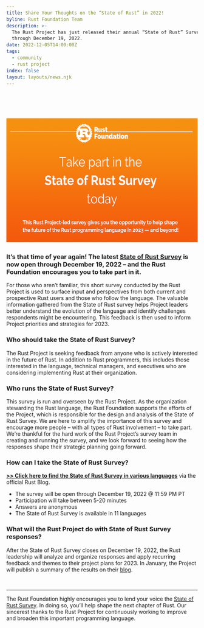 ```yaml
---
title: Share Your Thoughts on the “State of Rust” in 2022!
byline: Rust Foundation Team
description: >-
  The Rust Project has just released their annual “State of Rust” Survey, open
  through December 19, 2022.
date: 2022-12-05T14:00:00Z
tags:
  - community
  - rust project
index: false
layout: layouts/news.njk
---
```

## &nbsp;

## <img src="/img/news/2022-12-05-state-of-rust-survey-2023-available/state-of-rust.png" width="580" height="326" alt="Orange gradient background with white rust foundation logo up top (letter &quot;R&quot; inside gear icon) with the following white heading text: &quot;Take the  2023 State of Rust Survey”. Underneath, smaller white text reading “This Rust Project-led survey gives you the opportunity to help shape the future of the Rust programming language in 2023 — and beyond!”" title="State of Rust Survey 2023" />

### It’s that time of year again\! The latest <a target="_blank" rel="noopener" href="https://blog.rust-lang.org/2022/12/05/survey-launch.html">State of Rust Survey</a> is now open through December 19, 2022 – and the Rust Foundation encourages you to take part in it.&nbsp;

For those who aren’t familiar, this short survey conducted by the Rust Project is used to surface input and perspectives from both current and prospective Rust users and those who follow the language. The valuable information gathered from the State of Rust survey helps Project leaders better understand the evolution of the language and identify challenges respondents might be encountering. This feedback is then used to inform Project priorities and strategies for 2023.

### **Who should take the State of Rust Survey?**

The Rust Project is seeking feedback from anyone who is actively interested in the future of Rust. In addition to Rust programmers, this includes those interested in the language, technical managers, and executives who are considering implementing Rust at their organization.

### **Who runs the State of Rust Survey?**

This survey is run and overseen by the Rust Project. As the organization stewarding the Rust language, the Rust Foundation supports the efforts of the Project, which is responsible for the design and analysis of the State of Rust Survey. We are here to amplify the importance of this survey and encourage more people – with all types of Rust involvement – to take part. We’re thankful for the hard work of the Rust Project’s survey team in creating and running the survey, and we look forward to seeing how the responses shape their strategic planning going forward.

### **How can I take the State of Rust Survey?**

<a target="_blank" rel="noopener" href="https://blog.rust-lang.org/2022/12/05/survey-launch.html"><strong>&gt;&gt; Click here to find the State of Rust Survey in various languages</strong></a>&nbsp;via the official Rust Blog.

* The survey will be open through December 19, 2022 @ 11:59 PM PT
* Participation will take between 5-20 minutes
* Answers are anonymous
* The State of Rust Survey is available in 11 languages

### **What will the Rust Project do with State of Rust Survey responses?**

After the State of Rust Survey closes on December 19, 2022, the Rust leadership will analyze and organize responses and apply recurring feedback and themes to their project plans for 2023. In January, the Project will publish a summary of the results on their [<u>blog</u>](https://blog.rust-lang.org/).&nbsp;

&nbsp;

---

The Rust Foundation highly encourages you to lend your voice the <a target="_blank" rel="noopener" href="https://blog.rust-lang.org/2022/12/05/survey-launch.html">State of Rust Survey</a>. In doing so, you’ll help shape the next chapter of Rust. Our sincerest thanks to the Rust Project for continuously working to improve and broaden this important programming language.
